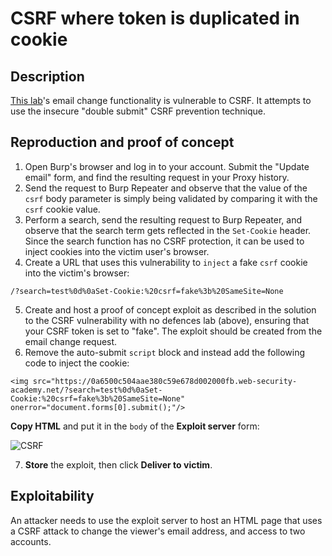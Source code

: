 # CSRF where token is duplicated in cookie

## Description

[This lab](https://portswigger.net/web-security/csrf/bypassing-token-validation/lab-token-duplicated-in-cookie)'s email change functionality is vulnerable to CSRF. It attempts to use the insecure "double submit" CSRF prevention technique. 

## Reproduction and proof of concept

1. Open Burp's browser and log in to your account. Submit the "Update email" form, and find the resulting request in your Proxy history.
2. Send the request to Burp Repeater and observe that the value of the `csrf` body parameter is simply being validated by comparing it with the `csrf` cookie value.
3. Perform a search, send the resulting request to Burp Repeater, and observe that the search term gets reflected in the `Set-Cookie` header. Since the search function has no CSRF protection, it can be used to inject cookies into the victim user's browser.
4. Create a URL that uses this vulnerability to `inject` a fake `csrf` cookie into the victim's browser:

```text
/?search=test%0d%0aSet-Cookie:%20csrf=fake%3b%20SameSite=None
```
    
5. Create and host a proof of concept exploit as described in the solution to the CSRF vulnerability with no defences lab (above), ensuring that your CSRF token is set to "fake". The exploit should be created from the email change request.
6. Remove the auto-submit `script` block and instead add the following code to inject the cookie:

```text
<img src="https://0a6500c504aae380c59e678d002000fb.web-security-academy.net/?search=test%0d%0aSet-Cookie:%20csrf=fake%3b%20SameSite=None" onerror="document.forms[0].submit();"/>
```

**Copy HTML** and put it in the `body` of the **Exploit server** form:

![CSRF](/_static/images/csrf3.png)

7. **Store** the exploit, then click **Deliver to victim**.

## Exploitability

An attacker needs to use the exploit server to host an HTML page that uses a CSRF attack to change the viewer's email address, and access to two accounts. 
